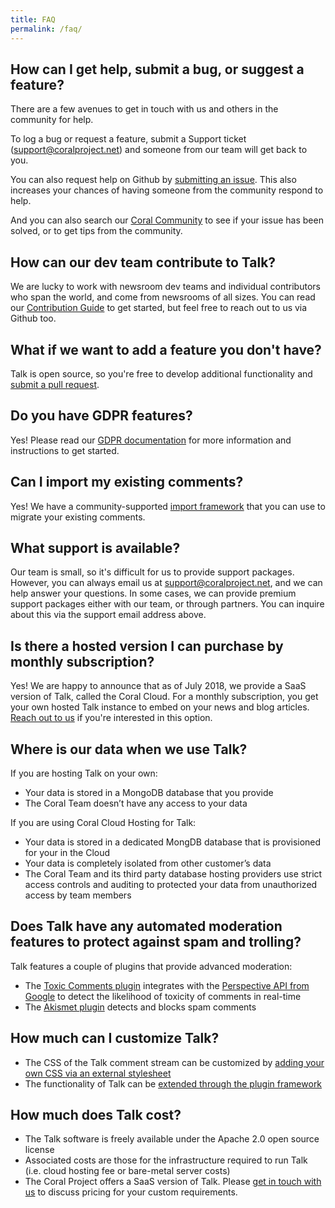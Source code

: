 ```yaml
---
title: FAQ
permalink: /faq/
---
```


## How can I get help, submit a bug, or suggest a feature?

There are a few avenues to get in touch with us and others in the community for help.

To log a bug or request a feature, submit a Support ticket ([support@coralproject.net](mailto:support@coralproject.net)) and someone from our team will get back to you.

You can also request help on Github by [submitting an issue](https://github.com/coralproject/talk/issues). This also increases your chances of having someone from the community respond to help.

And you can also search our [Coral Community](https://community.coralproject.net) to see if your issue has been solved, or to get tips from the community. 

## How can our dev team contribute to Talk?

We are lucky to work with newsroom dev teams and individual contributors who span the world, and come from newsrooms of all sizes. You can read our [Contribution Guide](https://github.com/coralproject/talk/blob/master/CONTRIBUTING.md) to get started, but feel free to reach out to us via Github too.

## What if we want to add a feature you don't have?

Talk is open source, so you're free to develop additional functionality and [submit a pull request](https://github.com/coralproject.net/talk).

## Do you have GDPR features?

Yes! Please read our [GDPR documentation](https://docs.coralproject.net/talk/integrating/gdpr/) for more information and instructions to get started.

## Can I import my existing comments?

Yes! We have a community-supported [import framework](https://github.com/coralproject/talk-importer) that you can use to migrate your existing comments.

## What support is available?

Our team is small, so it's difficult for us to provide support packages. However, you can always email us at [support@coralproject.net](mailto:support@coralproject.net), and we can help answer your questions. In some cases, we can provide premium support packages either with our team, or through partners. You can inquire about this via the support email address above.

## Is there a hosted version I can purchase by monthly subscription?

Yes! We are happy to announce that as of July 2018, we provide a SaaS version of Talk, called the Coral Cloud. For a monthly subscription, you get your own hosted Talk instance to embed on your news and blog articles. [Reach out to us](mailto:support@coralproject.net) if you're interested in this option.

## Where is our data when we use Talk?

If you are hosting Talk on your own:

* Your data is stored in a MongoDB database that you provide
* The Coral Team doesn’t have any access to your data

If you are using Coral Cloud Hosting for Talk:

* Your data is stored in a dedicated MongDB database that is provisioned for your in the Cloud
* Your data is completely isolated from other customer’s data
* The Coral Team and its third party database hosting providers use strict access controls and auditing to protected your data from unauthorized access by team members

## Does Talk have any automated moderation features to protect against spam and trolling?

Talk features a couple of plugins that provide advanced moderation:

* The [Toxic Comments plugin](https://docs.coralproject.net/talk/plugin/talk-plugin-toxic-comments) integrates with the [Perspective API from Google](https://www.perspectiveapi.com/) to detect the likelihood of toxicity of comments in real-time
* The [Akismet plugin](https://docs.coralproject.net/talk/plugin/talk-plugin-akismet) detects and blocks spam comments

## How much can I customize Talk?

* The CSS of the Talk comment stream can be customized by [adding your own CSS via an external stylesheet](https://docs.coralproject.net/talk/integrating/styling-css/)
* The functionality of Talk can be [extended through the plugin framework](https://docs.coralproject.net/talk/plugins/)

## How much does Talk cost?

* The Talk software is freely available under the Apache 2.0 open source license
* Associated costs are those for the infrastructure required to run Talk (i.e. cloud hosting fee or bare-metal server costs)
* The Coral Project offers a SaaS version of Talk. Please [get in touch with us](mailto:support@coralproject.net) to discuss pricing for your custom requirements.
